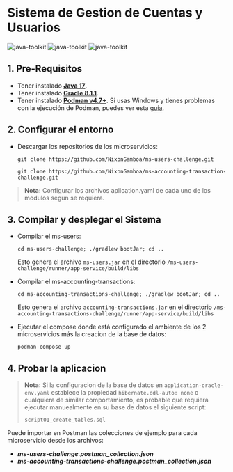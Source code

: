# Sistema de Gestion de Cuentas y Usuarios
![java-toolkit](https://img.shields.io/badge/Java17-Toolkit-important?logo=java)
![java-toolkit](https://img.shields.io/badge/Oracle-SQL-blue)
![java-toolkit](https://img.shields.io/badge/Gradle-Build-yellow)

## 1. Pre-Requisitos
* Tener instalado [**Java 17**](https://www.oracle.com/java/technologies/downloads/).
* Tener instalado [**Gradle 8.1.1**](https://gradle.org/install/).
* Tener instalado [**Podman v4.7+**](https://podman.io/docs/installation). Si usas Windows y tienes problemas con la
  ejecución de Podman, puedes ver esta [guía](https://blog.scottlogic.com/2022/02/15/replacing-docker-desktop-with-podman.html).



## 2. Configurar el entorno

* Descargar los repositorios de los microservicios:
    ```shell script
    git clone https://github.com/NixonGamboa/ms-users-challenge.git
    ```
    ```shell script
    git clone https://github.com/NixonGamboa/ms-accounting-transaction-challenge.git
    ``` 
> **Nota:** Configurar los archivos aplication.yaml de cada uno de los modulos segun se requiera.


## 3. Compilar y desplegar el Sistema

* Compilar el ms-users: 
    ```shell script
    cd ms-users-challenge; ./gradlew bootJar; cd ..
    ``` 
  Esto genera el archivo `ms-users.jar` en el directorio `/ms-users-challenge/runner/app-service/build/libs`

  
* Compilar el ms-accounting-transactions:
    ```shell script
    cd ms-accounting-transactions-challenge; ./gradlew bootJar; cd ..
    ``` 
   Esto genera el archivo `accounting-transactions.jar` en el directorio
   `/ms-accounting-transactions-challenge/runner/app-service/build/libs`


* Ejecutar el compose donde está configurado el ambiente de los 2 microservicios más la creacion de la base de datos:
    ```shell script
    podman compose up
    ``` 

## 4. Probar la aplicacion

> **Nota:** Si la configuracion de la base de datos en `application-oracle-env.yaml` establece la propiedad
> `hibernate.ddl-auto: none` o cualquiera de similar comportamiento, es probable que requiera ejecutar manuealmente en su base de datos el siguiente script:
>
> `script01_create_tables.sql`


Puede importar en Postman las colecciones de ejemplo para cada microservicio desde los archivos:
* ***ms-users-challenge.postman_collection.json***
* ***ms-accounting-transactions-challenge.postman_collection.json***

